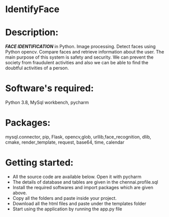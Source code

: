 # IdentifyFace #
# Description: # 
***FACE IDENTIFICATION*** in Python. Image processing. Detect faces using Python opencv. Compare faces and retrieve information about the user. The main purpose of this system is safety and security. We can prevent the society from fraudulent activities and also we can be able to find the doubtful activities of a person.
# Software's required: #
Python 3.8, MySql workbench, pycharm
# Packages: #
mysql.connector, pip, Flask, opencv,glob, urllib,face_recognition, dlib, cmake, render_template, request, base64, time, calendar
# Getting started: 
- All the source code are available below. Open it with pycharm
- The details of database and tables are given in the chennai.profile.sql 
- Install the required softwares and import packages which are given above.
- Copy all the folders and paste inside your project.
- Download all the html files and paste under the templates folder
- Start using the application by running the app.py file

